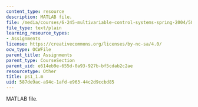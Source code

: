 ```yaml
---
content_type: resource
description: MATLAB file.
file: /media/courses/6-245-multivariable-control-systems-spring-2004/587de9aca94c1afde96344c2d9ccbd85_ps1_1.m
file_type: text/plain
learning_resource_types:
- Assignments
license: https://creativecommons.org/licenses/by-nc-sa/4.0/
ocw_type: OCWFile
parent_title: Assignments
parent_type: CourseSection
parent_uid: e614eb9e-655d-0a93-927b-bf5cdab2c2ae
resourcetype: Other
title: ps1_1.m
uid: 587de9ac-a94c-1afd-e963-44c2d9ccbd85
---
```

MATLAB file.